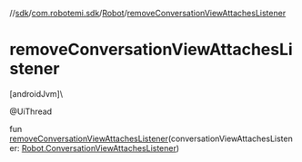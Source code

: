 //[sdk](../../../index.md)/[com.robotemi.sdk](../index.md)/[Robot](index.md)/[removeConversationViewAttachesListener](remove-conversation-view-attaches-listener.md)

# removeConversationViewAttachesListener

[androidJvm]\

@UiThread

fun [removeConversationViewAttachesListener](remove-conversation-view-attaches-listener.md)(conversationViewAttachesListener: [Robot.ConversationViewAttachesListener](-conversation-view-attaches-listener/index.md))
